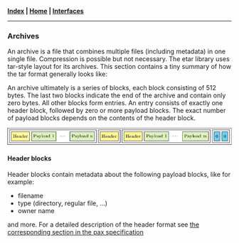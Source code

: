 **[Index](index.md) | [Home](README.md) | [Interfaces](interfaces/README.md)**
***

### Archives

An archive is a file that combines multiple files (including metadata) in one single file. Compression is possible but not necessary. The etar library uses tar-style layout for its archives. This section contains a tiny summary of how the tar format generally looks like:

An archive ultimately is a series of blocks, each block consisting of 512 bytes. The last two blocks indicate the end of the archive and contain only zero bytes. All other blocks form entries. An entry consists of exactly one header block, followed by zero or more payload blocks. The exact number of payload blocks depends on the contents of the header block.

![Archive Schematic](archive.png)

#### Header blocks

Header blocks contain metadata about the following payload blocks, like for example:
* filename
* type (directory, regular file, ...)
* owner name

and more. For a detailed description of the header format see [the corresponding section in the pax specification][posix08/pax-ustar header]

[posix08/pax]: http://pubs.opengroup.org/onlinepubs/9699919799/utilities/pax.html
[posix08/pax-ustar header]: http://pubs.opengroup.org/onlinepubs/9699919799/utilities/pax.html#tagtcjh_28
